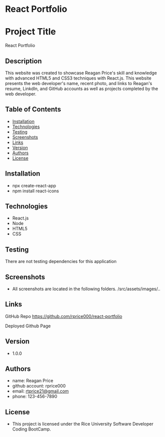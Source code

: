# React Portfolio


# Project Title
React Portfolio

## Description
This website was created to showcase Reagan Price's skill and knowledge with advanced HTML5 and CSS3 techniques with React.js.  This website presents the web developer's name, recent photo, and links to Reagan's resume, LinkdIn, and GitHub accounts as well as projects completed by the web developer. 


## Table of Contents
* [Installation](#installation)
* [Technologies](#technologies)
* [Testing](#testing)
* [Screenshots](#screenshots)
* [Links](#links)
* [Version](#version)
* [Authors](#authors)
* [License](#license)

## Installation
- npx create-react-app
- npm install react-icons

## Technologies
- React.js
- Node
- HTML5
- CSS

## Testing
There are not testing dependencies for this application

## Screenshots
- All screenshots are located in the following folders.
/src/assets/images/..

## Links
GitHub Repo
https://github.com/rprice000/react-portfolio

Deployed Github Page




## Version

- 1.0.0

## Authors

- name: Reagan Price
- github account: rprice000
- email: rtprice21@gmail.com
- phone: 123-456-7890

## License

- This project is licensed under the Rice University Software Developer Coding BootCamp.
